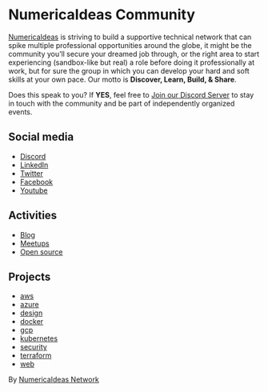 # NumericaIdeas Community
[NumericaIdeas](https://numericaideas.com/about) is striving to build a supportive technical network that can spike multiple professional opportunities around the globe, it might be the community you’ll secure your dreamed job through, or the right area to start experiencing (sandbox-like but real) a role before doing it professionally at work, but for sure the group in which you can develop your hard and soft skills at your own pace. Our motto is **Discover, Learn, Build, & Share**.

Does this speak to you? If **YES**, feel free to [Join our Discord Server](https://discord.gg/UTP7Davtvg) to stay in touch with the community and be part of independently organized events.

## Social media
- [Discord](https://discord.gg/UTP7Davtvg)
- [LinkedIn](https://www.linkedin.com/company/numericaideas)
- [Twitter](https://twitter.com/numericaideas)
- [Facebook](https://facebook.com/numericaideas)
- [Youtube](https://www.youtube.com/@numericaideas)

## Activities
- [Blog](https://blog.numericaideas.com)
- [Meetups](https://github.com/numerica-ideas/meetups)
- [Open source](https://github.com/numerica-ideas)

## Projects
- [aws](./aws)
- [azure](./azure)
- [design](./design)
- [docker](./docker)
- [gcp](./gcp)
- [kubernetes](./kubernetes)
- [security](./security)
- [terraform](./terraform)
- [web](./web)

By [NumericaIdeas Network](https://numericaideas.com)
